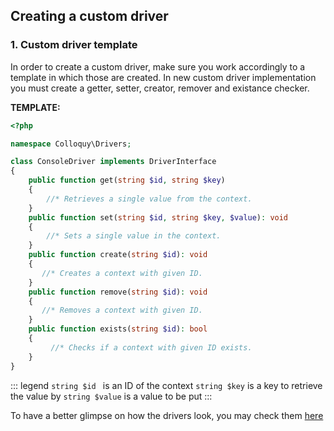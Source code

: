 ## Creating a custom driver

### 1. Custom driver template

In order to create a custom driver, make sure you work accordingly to a template in which those are created. In new custom driver implementation you must create a getter, setter, creator, remover and existance checker. 


**TEMPLATE:**
```php
<?php

namespace Colloquy\Drivers;

class ConsoleDriver implements DriverInterface
{
    public function get(string $id, string $key)
    {
        //* Retrieves a single value from the context.
    }
    public function set(string $id, string $key, $value): void
    {
        //* Sets a single value in the context.
    }
    public function create(string $id): void
    {
       //* Creates a context with given ID.
    }
    public function remove(string $id): void
    {
       //* Removes a context with given ID.
    }
    public function exists(string $id): bool
    {
         //* Checks if a context with given ID exists.
    }
}
```
::: legend
`string $id `   is an ID of the context
`string $key`   is a key to retrieve the value by
`string $value` is a value to be put 
:::

To have a better glimpse on how the drivers look, you may check them [here](https://github.com/DCzajkowski/colloquy/blob/master/src/Drivers/)
